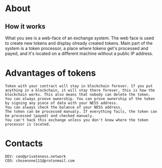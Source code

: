 
# About
## How it works

What you see is a web-face of an exchange system. The web face is used to create new tokens and display olready created tokens. Main part of the system is a token processor, a place where tokens get's processed and payed, and it's located on a different machine without a public IP address.

# Advantages of tokens

    Token with your contract will stay in blockchain forever. If you put anything in a blockchain, it will stay there forever, this is how the blockchain works. This also means that nobody can delete the token.
    You can always proove ownership. You can prove ownership of the token by signing any piece of data with your NESS address.
    You can always check the balance of your NESS address.
    The token can be processed manualy. If everything fails, the token can be processed (payed) and checked manualy.
    You can't hack this exchange unless you don't know where the token processor is located.

# Contacts

    DEV: ceo@privateness.network
    CEO: chosenone111@protonmail.com
